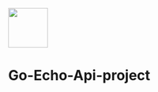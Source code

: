 <a href="https://echo.labstack.com"><img height="80" src="https://cdn.labstack.com/images/echo-logo.svg"></a>
# Go-Echo-Api-project
